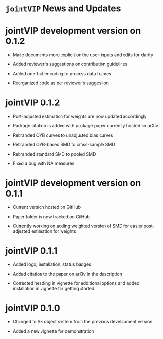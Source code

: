 `jointVIP` News and Updates
======

# jointVIP development version on 0.1.2

* Made documents more explicit on the user-inputs and edits for clarity

* Added reviewer's suggestions on contribution guidelines

* Added one-hot encoding to process data frames

* Reorganized code as per reviewer's suggestion

# jointVIP 0.1.2

* Post-adjusted estimation for weights are now updated accordingly

* Package citation is added with package paper currently hosted on arXiv

* Rebranded OVB curves to unadjusted bias curves

* Rebranded OVB-based SMD to cross-sample SMD

* Rebranded standard SMD to pooled SMD

* Fixed a bug with NA measures

# jointVIP development version on 0.1.1

* Current version hosted on GitHub

* Paper folder is now tracked on GitHub

* Currently working on adding weighted version of SMD for easier post-adjusted estimation for weights

# jointVIP 0.1.1

* Added logo, installation, status badges

* Added citation to the paper on arXiv in the description

* Corrected heading in vignette for additional options and added installation in vignette for getting started

# jointVIP 0.1.0

* Changed to S3 object system from the previous development version.

* Added a new vignette for demonstration
